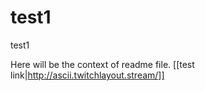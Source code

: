 # test1
test1

Here will be the context of readme file.
[[test link|http://ascii.twitchlayout.stream/]]
